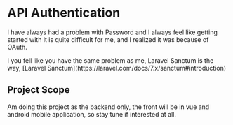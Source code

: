 # API Authentication

<p>I have always had a problem with Password and I always feel like getting started with it is quite difficult for me, and I realized it was because of OAuth.</p>

<p>I you fell like you have the same problem as me, Laravel Sanctum is the way, [Laravel Sanctum](https://laravel.com/docs/7.x/sanctum#introduction)</p>

## Project Scope

<p>Am doing this project as the backend only, the front will be in vue and android mobile application, so stay tune if interested at all.</p>